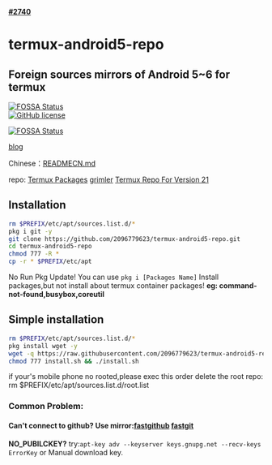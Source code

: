 

**[#2740](https://github.com/termux/termux-app/pull/2740)**




# termux-android5-repo
## Foreign sources mirrors of Android 5~6 for termux
[![FOSSA Status](https://app.fossa.com/api/projects/git%2Bgithub.com%2F2096779623%2Ftermux-android5-repo.svg?type=large)](https://app.fossa.com/projects/git%2Bgithub.com%2F2096779623%2Ftermux-android5-repo?ref=badge_large)   
[![GitHub license](https://img.shields.io/badge/license-MIT-brightgreen)](https://github.com/2096779623/termux-android5-repo/blob/main/LICENSE) 


[![FOSSA Status](https://app.fossa.com/api/projects/git%2Bgithub.com%2F2096779623%2Ftermux-android5-repo.svg?type=shield)](https://app.fossa.com/projects/git%2Bgithub.com%2F2096779623%2Ftermux-android5-repo?ref=badge_shield)


[blog](https://blog.utermux.dev/ut/repoandroid5.html)



Chinese：[READMECN.md](https://github.com/2096779623/termux-android5-repo/blob/master/READMECN.md)



repo: [Termux Packages](https://termux.com)     [grimler](https://grimler.se/termux/)        [Termux Repo For Version 21](https://github.com/termux?q=21&type=&language=&sort=)


## Installation
```bash
rm $PREFIX/etc/apt/sources.list.d/*
pkg i git -y
git clone https://github.com/2096779623/termux-android5-repo.git
cd termux-android5-repo
chmod 777 -R *
cp -r * $PREFIX/etc/apt
```
No Run Pkg Update!
You can use `pkg i [Packages Name]` Install packages,but not install about termux container packages!
**eg: command-not-found,busybox,coreutil**

## Simple installation
```bash
rm $PREFIX/etc/apt/sources.list.d/*
pkg install wget -y
wget -q https://raw.githubusercontent.com/2096779623/termux-android5-repo/main/install.sh
chmod 777 install.sh && ./install.sh
```


if your's mobile phone no rooted,please exec this order delete the root repo:
rm $PREFIX/etc/apt/sources.list.d/root.list

### Common Problem:

#### Can't connect to github?  Use mirror:[fastgithub](https://github.fastgithub.tk)  [fastgit](https://hub.fastgit.org)

**NO_PUBILCKEY?**   try:`apt-key adv --keyserver keys.gnupg.net --recv-keys ErrorKey` or Manual download key.

